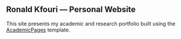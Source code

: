 ## Ronald Kfouri — Personal Website
This site presents my academic and research portfolio built using the [AcademicPages](https://github.com/academicpages/academicpages.github.io) template.

